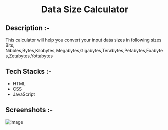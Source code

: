 # <p align="center">Data Size Calculator</p>

## Description :-

This calculator will help you convert your input data sizes in following sizes
Bits, Nibbles,Bytes,Kilobytes,Megabytes,Gigabytes,Terabytes,Petabytes,Exabytes,Zetabytes,Yottabytes

## Tech Stacks :-

- HTML
- CSS
- JavaScript

## Screenshots :-

![image](https://github.com/Rakesh9100/CalcDiverse/assets/73993775/a5c5f50f-af29-4d68-9bf2-a107ff05a05d)

